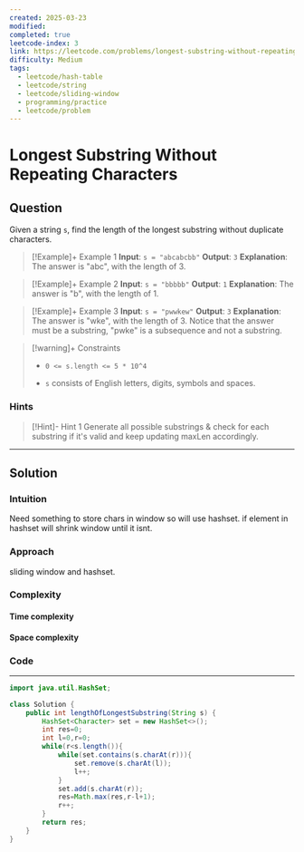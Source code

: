 ```yaml
---
created: 2025-03-23
modified: 
completed: true
leetcode-index: 3
link: https://leetcode.com/problems/longest-substring-without-repeating-characters
difficulty: Medium
tags:
  - leetcode/hash-table
  - leetcode/string
  - leetcode/sliding-window
  - programming/practice
  - leetcode/problem
---
```

# Longest Substring Without Repeating Characters

## Question
Given a string `s`, find the length of the longest <span data-keyword="substring-nonempty">substring</span> without duplicate characters.

 

>[!Example]+ Example 1
>**Input**: `s = "abcabcbb"`
>**Output**: `3`
>**Explanation**:
>The answer is "abc", with the length of 3. 

>[!Example]+ Example 2
>**Input**: `s = "bbbbb"`
>**Output**: `1`
>**Explanation**:
>The answer is "b", with the length of 1. 

>[!Example]+ Example 3
>**Input**: `s = "pwwkew"`
>**Output**: `3`
>**Explanation**:
>The answer is "wke", with the length of 3. Notice that the answer must be a substring, "pwke" is a subsequence and not a substring. 

>[!warning]+ Constraints
>- `0 <= s.length <= 5 * 10^4`
>
>- `s` consists of English letters, digits, symbols and spaces.
### Hints
>[!Hint]- Hint 1
>Generate all possible substrings & check for each substring if it's valid and keep updating maxLen accordingly.

---
## Solution

### Intuition
Need something to store chars in window so will use hashset.
if element in hashset will shrink window until it isnt.


### Approach
sliding window and hashset.

### Complexity

#### Time complexity


#### Space complexity


### Code
---
```java
import java.util.HashSet;

class Solution {
    public int lengthOfLongestSubstring(String s) {
        HashSet<Character> set = new HashSet<>();
        int res=0;
        int l=0,r=0;
        while(r<s.length()){
            while(set.contains(s.charAt(r))){
                set.remove(s.charAt(l));
                l++;
            }
            set.add(s.charAt(r));
            res=Math.max(res,r-l+1);
            r++;
        }
        return res;
    }
}
```